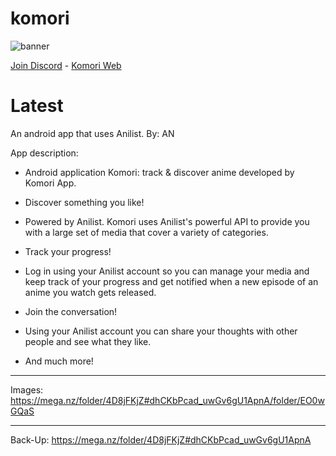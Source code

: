 # komori
![banner](https://user-images.githubusercontent.com/88599122/229642672-4fc67ffc-7675-43b2-82ac-f3811d342946.jpg)

[Join Discord](https://discord.com/invite/TNmYrAwWdd) - [Komori Web](https://komori.neocities.org/)

# Latest

An android app that uses Anilist. By: AN

App description:

- Android application Komori: track & discover anime developed by Komori App.

- Discover something you like!

- Powered by Anilist. Komori uses Anilist's powerful API to provide you with a large set of media that cover a variety of categories.

- Track your progress!

- Log in using your Anilist account so you can manage your media and keep track of your progress and get notified when a new episode of an anime you watch gets released.

- Join the conversation!

- Using your Anilist account you can share your thoughts with other people and see what they like.

- And much more!

----
Images: https://mega.nz/folder/4D8jFKjZ#dhCKbPcad_uwGv6gU1ApnA/folder/EO0wGQaS

----
Back-Up: https://mega.nz/folder/4D8jFKjZ#dhCKbPcad_uwGv6gU1ApnA
